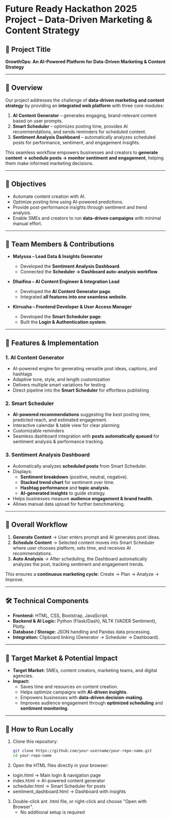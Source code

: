 # Future Ready Hackathon 2025 Project – Data-Driven Marketing & Content Strategy

## 📌 Project Title
**GrowthOps: An AI-Powered Platform for Data-Driven Marketing & Content Strategy**  

---

## 📖 Overview
Our project addresses the challenge of **data-driven marketing and content strategy** by providing an **integrated web platform** with three core modules:
1. **AI Content Generator** – generates engaging, brand-relevant content based on user prompts.
2. **Smart Scheduler** – optimizes posting time, provides AI recommendations, and sends reminders for scheduled content.
3. **Sentiment Analysis Dashboard** – automatically analyzes scheduled posts for performance, sentiment, and engagement insights.

This seamless workflow empowers businesses and creators to **generate content → schedule posts → monitor sentiment and engagement**, helping them make informed marketing decisions.

---

## 🎯 Objectives
- Automate content creation with AI.  
- Optimize posting time using AI-powered predictions.  
- Provide post-performance insights through sentiment and trend analysis.  
- Enable SMEs and creators to run **data-driven campaigns** with minimal manual effort.  

---

## 👥 Team Members & Contributions
- **Malyssa – Lead Data & Insights Generator**  
  - Developed the **Sentiment Analysis Dashboard**.  
  - Connected the **Scheduler → Dashboard auto-analysis workflow**.  

- **Dhaifina – AI Content Engineer & Integration Lead**  
  - Developed the **AI Content Generator page**.  
  - Integrated **all features into one seamless website**.  

- **Kirrusha – Frontend Developer & User Access Manager**  
  - Developed the **Smart Scheduler page**.  
  - Built the **Login & Authentication system**.  

---

## 🧩 Features & Implementation

### 1. AI Content Generator
- AI-powered engine for generating versatile post ideas, captions, and hashtags
- Adaptive tone, style, and length customization
- Delivers multiple smart variations for testing
- Direct pipeline into the **Smart Scheduler** for effortless publishing

### 2. Smart Scheduler
- **AI-powered recommendations** suggesting the best posting time, predicted reach, and estimated engagement.
- Interactive calendar & table view for clear planning 
- Customizable reminders 
- Seamless dashboard integration with **posts automatically queued** for sentiment analysis & performance tracking.

### 3. Sentiment Analysis Dashboard
- Automatically analyzes **scheduled posts** from Smart Scheduler.  
- Displays:  
  - **Sentiment breakdown** (positive, neutral, negative).  
  - **Stacked trend chart** for sentiment over time.  
  - **Hashtag performance** and **topic analysis**.
  - **AI-generated insights** to guide strategy.  
- Helps businesses measure **audience engagement & brand health**.
- Allows manual data upload for further benchmarking. 

---

## 🔄 Overall Workflow
1. **Generate Content** → User enters prompt and AI generates post ideas.  
2. **Schedule Content** → Selected content moves into Smart Scheduler where user chooses platform, sets time, and receives AI recommendations.  
3. **Auto Analysis** → After scheduling, the Dashboard automatically analyzes the post, tracking sentiment and engagement trends.  

This ensures a **continuous marketing cycle**: Create → Plan → Analyze → Improve.  

---

## 🛠️ Technical Components
- **Frontend:** HTML, CSS, Bootstrap, JavaScript.  
- **Backend & AI Logic:** Python (Flask/Dash), NLTK (VADER Sentiment), Plotly.  
- **Database / Storage:** JSON handling and Pandas data processing.  
- **Integration:** Clipboard linking (Generator → Scheduler → Dashboard).  

---

## 🎯 Target Market & Potential Impact
- **Target Market:** SMEs, content creators, marketing teams, and digital agencies.  
- **Impact:**  
  - Saves time and resources on content creation.  
  - Helps optimize campaigns with **AI-driven insights**.  
  - Empowers businesses with **data-driven decision-making**.  
  - Improves audience engagement through **optimized scheduling** and **sentiment monitoring**. 

---

## 🚀 How to Run Locally
1. Clone this repository:  
   ```bash
   git clone https://github.com/your-username/your-repo-name.git
   cd your-repo-name
   
2. Open the HTML files directly in your browser:
  - login.html -> Main login & navigation page
  - index.html -> AI-powered content generator
  - scheduler.html -> Smart Scheduler for posts
  - sentiment_dashboard.html -> Dashboard with insights

3. Double-click ant .html file, or right-click and choose "Open with Browser".
   - No additional setup is required
